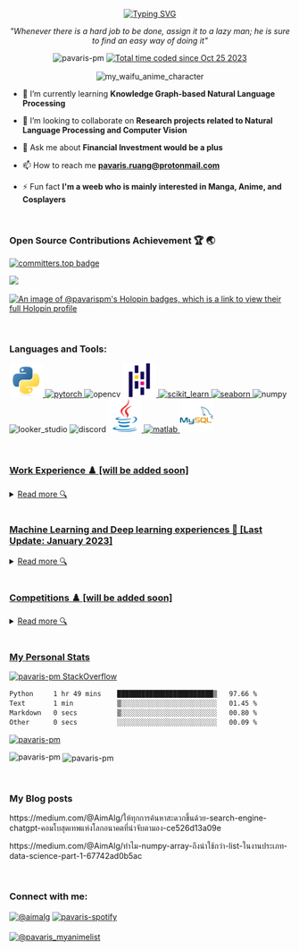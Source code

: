 <p align='center'>
<a href="https://git.io/typing-svg"><img src="https://readme-typing-svg.demolab.com?font=Fira+Code&weight=500&pause=100&center=true&multiline=true&width=500&height=80&lines=%E3%81%8A%E3%81%AF%E3%82%88%E3%81%86%E3%81%94%E3%81%96%E3%81%84%E3%81%BE%E3%81%99;Hi+%F0%9F%91%8B%2C+I'm+Pavaris+Ruangchutiphophan;Nice+to+meet+you+!" alt="Typing SVG" /></a>
</p>
<p align='center'>
<i align="center">"Whenever there is a hard job to be done, assign it to a lazy man; he is sure to find an easy way of doing it"</i>
</p>
<p align="center"> 
 <img src="https://komarev.com/ghpvc/?username=pavaris-pm&label=Profile%20views&color=0e75b6&style=flat" alt="pavaris-pm" /> 
 <a href="https://wakatime.com/@018b676e-8b74-4a93-87df-e7297a91138c"><img src="https://wakatime.com/badge/user/018b676e-8b74-4a93-87df-e7297a91138c.svg" alt="Total time coded since Oct 25 2023" /></a>
</p>

<p align='center'>
 <img align="center" src="https://external-content.duckduckgo.com/iu/?u=https%3A%2F%2Ftse3.mm.bing.net%2Fth%3Fid%3DOIP.hxB-nwNRFBSlxtmKS2a3pwHaEK%26pid%3DApi&f=1&ipt=f83435cf820c6b0b66c8ca2631088b735f0ae7814c3336eb3eeb3dd32627c551&ipo=images" alt="my_waifu_anime_character"/>
</p>

- 🌱 I’m currently learning **Knowledge Graph-based Natural Language Processing**

- 🚀 I’m looking to collaborate on **Research projects related to Natural Language Processing and Computer Vision**

- 💬 Ask me about **Financial Investment would be a plus**

- 📫 How to reach me **pavaris.ruang@protonmail.com**

- ⚡ Fun fact **I'm a weeb who is mainly interested in Manga, Anime, and Cosplayers**
<br>

### Open Source Contributions Achievement 🏆 🌏
[![committers.top badge](https://user-badge.committers.top/thailand_public/pavaris-pm.svg)](https://user-badge.committers.top/thailand_public/pavaris-pm)

![](http://github-profile-summary-cards.vercel.app/api/cards/profile-details?username=pavaris-pm&theme=ayu_mirage)

[![An image of @pavarispm's Holopin badges, which is a link to view their full Holopin profile](https://holopin.me/pavarispm)](https://holopin.io/@pavarispm)

<br>
<h3 align="left">Languages and Tools:</h3>
<p align="left"> <a href="https://www.python.org" target="_blank" rel="noreferrer"> <img src="https://raw.githubusercontent.com/devicons/devicon/master/icons/python/python-original.svg" alt="python" width="60" height="60"/> </a> <a href="https://pytorch.org/" target="_blank" rel="noreferrer"> <img src="https://www.vectorlogo.zone/logos/pytorch/pytorch-icon.svg" alt="pytorch" width="60" height="60"/> </a> <img src="https://www.vectorlogo.zone/logos/opencv/opencv-icon.svg" alt="opencv" width="60" height="60"/> </a> <a href="https://pandas.pydata.org/" target="_blank" rel="noreferrer"> <img src="https://raw.githubusercontent.com/devicons/devicon/2ae2a900d2f041da66e950e4d48052658d850630/icons/pandas/pandas-original.svg" alt="pandas" width="60" height="60"/> </a> <a href="https://scikit-learn.org/" target="_blank" rel="noreferrer"> <img src="https://upload.wikimedia.org/wikipedia/commons/0/05/Scikit_learn_logo_small.svg" alt="scikit_learn" width="60" height="60"/> </a> <a href="https://seaborn.pydata.org/" target="_blank" rel="noreferrer"> <img src="https://seaborn.pydata.org/_images/logo-mark-lightbg.svg" alt="seaborn" width="100" height="60"/> </a>
<img src="https://numpy.org/images/logo.svg" alt="numpy" width="60" height="60"/> </a> 
<img src="https://www.gstatic.com/analytics-lego/svg/ic_looker_studio.svg" alt="looker_studio" width="60" height="60"/> </a> 
<img src="https://cdn.icon-icons.com/icons2/3132/PNG/512/discord_social_network_communication_interaction_message_icon_192260.png" alt="discord" width="60" height="60"/> </a><a href="https://www.java.com" target="_blank" rel="noreferrer"> <img src="https://raw.githubusercontent.com/devicons/devicon/master/icons/java/java-original.svg" alt="java" width="60" height="60"/> </a> <a href="https://www.mathworks.com/" target="_blank" rel="noreferrer"> <img src="https://upload.wikimedia.org/wikipedia/commons/2/21/Matlab_Logo.png" alt="matlab" width="60" height="60"/> </a> <a href="https://www.mysql.com/" target="_blank" rel="noreferrer"> <img src="https://raw.githubusercontent.com/devicons/devicon/master/icons/mysql/mysql-original-wordmark.svg" alt="mysql" width="60" height="60"/> </a> <a href="https://opencv.org/" target="_blank" rel="noreferrer">  
</p>

<br>

### Work Experience ♟️ [will be added soon]
<details>
<summary> 
Read more 🔍
</summary>

----- Coming Soon -----

</details>
</br>

### Machine Learning and Deep learning experiences 🤖 [Last Update: January 2023]
<details>
<summary> 
Read more 🔍
</summary>

#### Image processing and Computer Vision    
Topic | Dataset | Description | Year | Code
------| ------- | ----------- | ---- | -----
👨‍ Object Detection  | Face Images and videos | Developed program to detect human face and eyes using OpenCV library with HaarCascade Classfiers | 2022 | [Deployment repo](https://github.com/pavaris-pm/Human-Face-and-Eyes-Detection-)
⚕️ Image Classification & Image Localization  | Optical Coherence Tomography image (Private) | Fine-tuned VGG16, ResNet18, AlexNet, and GoogleNet models to classify and localize patients who have Diabetic Retinopathy (DR) disease | 2022 | Coming soon
👨‍💻 Image Classification  | CIFAR-10 | Trained Convoluton Neural Network (CNN) model to classify images from CIFAR-10 dataset | 2022 | [Deployment repo](https://github.com/pavaris-pm/cnn-cifar10)

 
#### Natural Language Processing (NLP)    
Topic | Dataset | Description | Year | Code
------| ------- | ----------- | ---- | -----
🌍 Machine Translation | KDE4 | Fine-tuned transformer-align model to translate from thai to another language using huggingface's transformers | 2023 | [Deployment repo](https://github.com/pavaris-pm/machine-translation-from-th)
🎞️ Sentiment Analysis  | GLUE-SST2 | Fine-tuned DistilBERT base uncased model from huggingface for sentiment analysis from movie reviews and human annotations of their sentiment | 2022 | [Deployment repo](https://github.com/pavaris-pm/The_Stanford_Sentiment_Treebank_Analysis-model)

 
#### Data Science and Big Data Analytics    
Topic | Dataset | Description | Year | Code
------| ------- | ----------- | ---- | -----
🏠 Asset Prediction | Thai questionaire (Private) |  Using XGBoost and LightGBM to predict Thai people asset based on their general information | 2022 | Coming soon
🎓 Data Visualization  | The Essense school data (Private) | Created statistical report based on student's data provided by The Essense school using Looker studio (Google Data Studio)  | 2022 | Coming soon
 
 
 #### IoTs and Robotics    
Topic | Dataset | Description | Year | Code
------| ------- | ----------- | ---- | -----
🌡️ Temperature Prediction | Utu-noi sensors (Private) |  Apply CatBoost and PyCaret to predict temperature based on data collected from Utu-noi sensors | 2022 | Coming soon

 
</details>
</br>

### Competitions ♟️ [will be added soon]
<details>
<summary> 
Read more 🔍
</summary>

----- Coming Soon -----

</details>
</br>


### My Personal Stats
[![pavaris-pm StackOverflow](https://stackoverflow-badge.onrender.com/api/StackOverflowBadge/15816365)](https://stackoverflow.com/users/15816365/xty)
<!--START_SECTION:waka-->

```txt
Python     1 hr 49 mins    ████████████████████████▒   97.66 %
Text       1 min           ▒░░░░░░░░░░░░░░░░░░░░░░░░   01.45 %
Markdown   0 secs          ▒░░░░░░░░░░░░░░░░░░░░░░░░   00.80 %
Other      0 secs          ░░░░░░░░░░░░░░░░░░░░░░░░░   00.09 %
```

<!--END_SECTION:waka-->
<p align="left"> <a href="https://github.com/ryo-ma/github-profile-trophy"><img src="https://github-profile-trophy.vercel.app/?username=pavaris-pm&theme=gruvbox&row=2&column=5" alt="pavaris-pm" /></a> </p>
<p><img align="left" src="http://github-profile-summary-cards.vercel.app/api/cards/most-commit-language?username=pavaris-pm&theme=ayu_mirage" alt="pavaris-pm" /></p>
<p>&nbsp;<img align="center" src="https://github-readme-stats.vercel.app/api?username=pavaris-pm&show_icons=true&locale=en&theme=gruvbox" alt="pavaris-pm" /></p>
<br>




### My Blog posts
<!-- BLOG-POST-LIST:START -->
<p> https://medium.com/@AimAlg/ให้ทุกการค้นหาสะดวกขึ้นด้วย-search-engine-chatgpt-คอมโบสุดเทพแห่งโลกอนาคตที่น่าจับตามอง-ce526d13a09e </p>
<p> https://medium.com/@AimAlg/ทำไม-numpy-array-ถึงน่าใช้กว่า-list-ในงานประเภท-data-science-part-1-67742ad0b5ac </p>
<!-- BLOG-POST-LIST:END -->

<br>
<h3 align="left">Connect with me:</h3>
<p align="left">
<a href="https://medium.com/@aimalg" target="blank"><img align="center" src="https://external-content.duckduckgo.com/iu/?u=https%3A%2F%2Fcdn.icon-icons.com%2Ficons2%2F3041%2FPNG%2F512%2Fmedium_logo_icon_189223.png&f=1&nofb=1&ipt=84a272e2e63280903debfe21fde9766dbb2712e76596348a211cadc7adc206c6&ipo=images" alt="@aimalg" height="70" width="70" /></a> <a href="https://open.spotify.com/playlist/6PlJYfJ0DKHrawGVZpLUpB?si=4T5EP-pySeaADzXiBxJE0A" target="blank"><img align="center" src="https://external-content.duckduckgo.com/iu/?u=https%3A%2F%2Fwww.magneticmag.com%2F.image%2Fc_limit%252Ccs_srgb%252Cq_auto%3Agood%252Cw_700%2FMTY1MTczMzk2MzUzNTkwNTg0%2Fspotify_icon_cmyk_green.png&f=1&nofb=1&ipt=7fedec92c0c4b11b767da73a4360e9e35b87c4b5d70b1f9fcc40b7662f967906&ipo=images" alt="pavaris-spotify" height="60" width="60" /></a>
<br><br>
<a href="https://myanimelist.net/profile/Pavarissy" target="blank"><img align="center" src="https://seeklogo.com/images/M/myanimelist-logo-C4BF433837-seeklogo.com.png" alt="@pavaris_myanimelist" height="40" width="200" left-margin:20 /></a>
</p>
<br>


